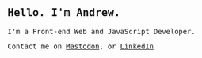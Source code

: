 ## <samp>Hello. I'm Andrew.</samp>

<samp>I'm a Front-end Web and JavaScript Developer.</samp>

<samp>Contact me on <a rel="me" href="https://fosstodon.org/@andrewbruner">Mastodon</a>, or <a href="https://www.linkedin.com/in/andrewjbruner">LinkedIn</a></samp>
